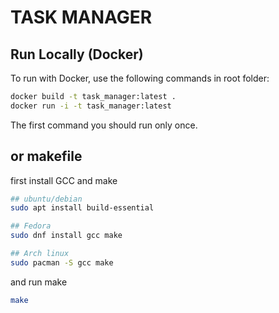 # TASK MANAGER

## Run Locally (Docker)

To run with Docker, use the following commands in root folder:

```bash
docker build -t task_manager:latest .
docker run -i -t task_manager:latest
```

The first command you should run only once.

## or makefile

first install GCC and make

```bash
## ubuntu/debian
sudo apt install build-essential

## Fedora
sudo dnf install gcc make

## Arch linux
sudo pacman -S gcc make
```

and run make

```bash
make
```
